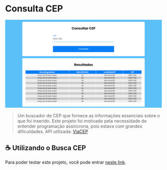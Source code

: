 # Consulta CEP

<img src="preview.png" alt="Consulta CEP">

> Um buscador de CEP que fornece as informações essenciais sobre o que foi inserido. Este projeto foi motivado pela necessidade de entender programação assíncrona, pois estava com grandes dificuldades.
API utilizada: [ViaCEP](https://viacep.com.br/)

## ☕ Utilizando o Busca CEP

Para poder testar este projeto, você pode entrar [neste link](https://ybruno0709.netlify.app/consulta%20cep/pages/).
